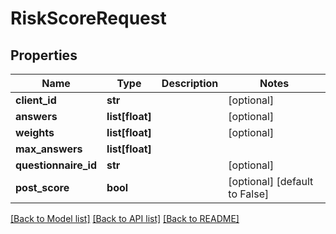# RiskScoreRequest

## Properties
Name | Type | Description | Notes
------------ | ------------- | ------------- | -------------
**client_id** | **str** |  | [optional] 
**answers** | **list[float]** |  | [optional] 
**weights** | **list[float]** |  | [optional] 
**max_answers** | **list[float]** |  | 
**questionnaire_id** | **str** |  | [optional] 
**post_score** | **bool** |  | [optional] [default to False]

[[Back to Model list]](../README.md#documentation-for-models) [[Back to API list]](../README.md#documentation-for-api-endpoints) [[Back to README]](../README.md)


